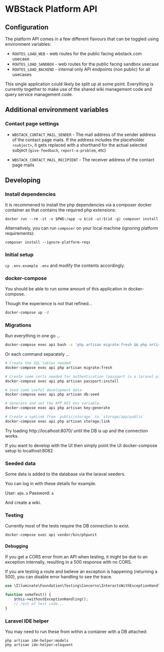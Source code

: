 # WBStack Platform API
## Configuration
The platform API comes in a few different flavours that can be toggled using environment variables:

- `ROUTES_LOAD_WEB` - web routes for the public facing wbstack.com usecase
- `ROUTES_LOAD_SANDBOX` - web routes for the public facing sandbox usecase
- `ROUTES_LOAD_BACKEND` - internal only API endpoints (non public) for all usecases

This single application could likely be split up at some point.
Everything is currently together to make use of the shared wiki management code
and query service management code.

## Additional environment variables
### Contact page settings
- `WBSTACK_CONTACT_MAIL_SENDER` - The mail address of the sender address of the contact page mails.
If the address includes the placeholder `<subject>`, it gets replaced with a shorthand for the actual selected subject (`give-feedback`, `report-a-problem`, etc)

- `WBSTACK_CONTACT_MAIL_RECIPIENT` - The receiver address of the contact page mails

## Developing

### Install dependencies

It is recommened to install the php dependencies via a composer docker container as that contains the required php extensions: 
```
docker run --rm -it -v $PWD:/app -u $(id -u):$(id -g) composer install
```

Alternatively, you can run `composer` on your local machine (ignoring platform requirements):
```
composer install --ignore-platform-reqs
```

### Initial setup

`cp .env.example .env` and modify the contents accordingly.

### docker-compose

You should be able to run some amount of this application in docker-compose.

Though the experience is not that refined...

```sh
docker-compose up -d
```

### Migrations  

Run everything in one go ...

```sh
docker-compose exec api bash -c 'php artisan migrate:fresh && php artisan passport:install && php artisan db:seed && php artisan key:generate && php artisan storage:link'
```

Or each command separately ...

```sh
# Create the SQL tables needed
docker-compose exec api php artisan migrate:fresh

# Create some certs needed for authentication (passport is a laravel plugin)
docker-compose exec api php artisan passport:install

# Seed some useful development data
docker-compose exec api php artisan db:seed

# Generate and set the APP_KEY env variable.
docker-compose exec api php artisan key:generate

# Create a symlink from `public/storage` to `storage/app/public`
docker-compose exec api php artisan storage:link
```

Try loading http://localhost:8070/ until the DB is up and the connection works.

If you want to develop with the UI then simply point the UI docker-compose setup to localhost:8082

### Seeded data

Some data is added to the database via the laraval seeders.

You can log in with these details for example.

User: `a@a.a`
Password: `a`

And create a wiki.

### Testing

Currently most of the tests require the DB connection to exist.

```sh
docker-compose exec api vendor/bin/phpunit
```

#### Debugging

If you get a CORS error from an API when testing, it might be due to an exception internally, resulting in a 500 response with no CORS.

If you are testing a route and believe an exception is happening (returning a 500), you can disable error handling to see the trace.

```php
use \Illuminate\Foundation\Testing\Concerns\InteractsWithExceptionHandling;

function someTest() {
    $this->withoutExceptionHandling();
    // rest of test code...
}
```

### Laravel IDE helper

You may need to run these from within a container with a DB attached:

```
php artisan ide-helper:models
php artisan ide-helper:eloquent
```
